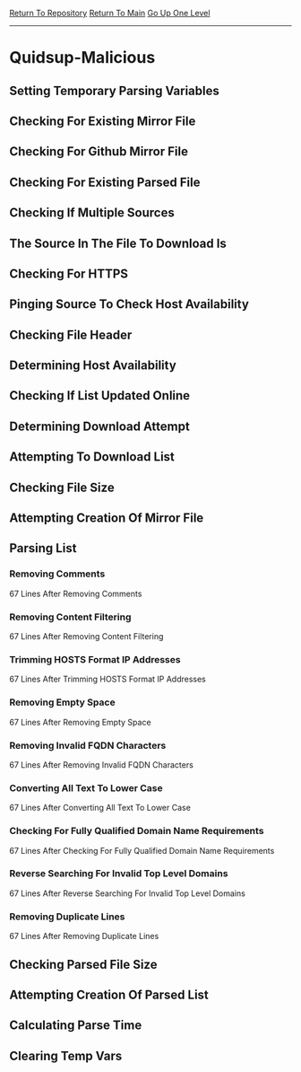 [Return To Repository](https://github.com/deathbybandaid/piholeparser/)
[Return To Main](https://github.com/deathbybandaid/piholeparser/blob/dev-nomerge/RecentRunLogs/Mainlog.md)
[Go Up One Level](https://github.com/deathbybandaid/piholeparser/blob/dev-nomerge/RecentRunLogs/TopLevelScripts/30-Processing-Blacklists.md)
____________________________________
# Quidsup-Malicious
## Setting Temporary Parsing Variables
## Checking For Existing Mirror File
## Checking For Github Mirror File
## Checking For Existing Parsed File
## Checking If Multiple Sources
## The Source In The File To Download Is
## Checking For HTTPS
## Pinging Source To Check Host Availability
## Checking File Header
## Determining Host Availability
## Checking If List Updated Online
## Determining Download Attempt
## Attempting To Download List
## Checking File Size
## Attempting Creation Of Mirror File
## Parsing List
### Removing Comments
67 Lines After Removing Comments
### Removing Content Filtering
67 Lines After Removing Content Filtering
### Trimming HOSTS Format IP Addresses
67 Lines After Trimming HOSTS Format IP Addresses
### Removing Empty Space
67 Lines After Removing Empty Space
### Removing Invalid FQDN Characters
67 Lines After Removing Invalid FQDN Characters
### Converting All Text To Lower Case
67 Lines After Converting All Text To Lower Case
### Checking For Fully Qualified Domain Name Requirements
67 Lines After Checking For Fully Qualified Domain Name Requirements
### Reverse Searching For Invalid Top Level Domains
67 Lines After Reverse Searching For Invalid Top Level Domains
### Removing Duplicate Lines
67 Lines After Removing Duplicate Lines
## Checking Parsed File Size
## Attempting Creation Of Parsed List
## Calculating Parse Time
## Clearing Temp Vars
